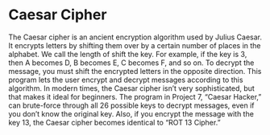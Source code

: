 # Caesar Cipher

The Caesar cipher is an ancient encryption algorithm used by Julius Caesar. It 
encrypts letters by shifting them over by a 
certain number of places in the alphabet. We 
call the length of shift the key. For example, if the 
key is 3, then A becomes D, B becomes E, C becomes 
F, and so on. To decrypt the message, you must shift 
the encrypted letters in the opposite direction. This 
program lets the user encrypt and decrypt messages according to this algorithm.
In modern times, the Caesar cipher isn’t very sophisticated, but that 
makes it ideal for beginners. The program in Project 7, “Caesar Hacker,” 
can brute-force through all 26 possible keys to decrypt messages, even if 
you don’t know the original key. Also, if you encrypt the message with the 
key 13, the Caesar cipher becomes identical to “ROT 13 Cipher.”
